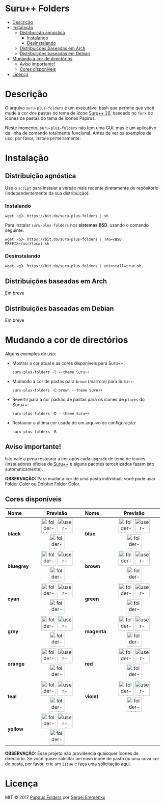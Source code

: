 <h1>Suru++ Folders</h1>

- [Descrição](#descri%C3%A7%C3%A3o)
- [Instalação](#instala%C3%A7%C3%A3o)
    - [Distribuição agnóstica](#distribui%C3%A7%C3%A3o-agn%C3%B3stica)
        - [Instalando](#instalando)
        - [Desinstalando](#desinstalando)
    - [Distribuições baseadas em Arch](#distribui%C3%A7%C3%B5es-baseadas-em-arch)
    - [Distribuições baseadas em Debian](#distribui%C3%A7%C3%B5es-baseadas-em-debian)
- [Mudando a cor de directórios](#mudando-a-cor-de-direct%C3%B3rios)
    - [Aviso importante!](#aviso-importante)
    - [Cores disponíveis](#cores-dispon%C3%ADveis)
- [Licença](#licen%C3%A7a)

# Descrição

O arquivo `suru-plus-folders`  é um executável bash que permite que você mude a cor dos pastas no tema de ícone [Suru++ 20](https://github.com/gusbemacbe/suru-plus), baseado no `fork` de ícones de pastas do tema de ícones Papirus.

Neste momento, `suru-plus-folders` não tem uma GUI, mas é um aplicativo de linha de comando totalmente funcional. Antes de ver os exemplos de uso, por favor, instale primeiramente:

# Instalação

## Distribuição agnóstica

Use o `script` para instalar a versão mais recente diretamente do repósitorio (independentemente da sua distribuição):

### Instalando

```
wget -qO- https://bit.do/suru-plus-folders | sh
```

Para instalar `suru-plus-folders` nos **sistemas BSD**, usando o comando seguinte:

```
wget -qO- https://bit.do/suru-plus-folders | TAG=xBSD PREFIX=/usr/local sh
```

### Desinstalando

```
wget -qO- https://bit.do/suru-plus-folders | uninstall=true sh
```

## Distribuições baseadas em Arch

Em breve

## Distribuições baseadas em Debian

Em breve

# Mudando a cor de directórios

Alguns exemplos de uso:

- Mostrar a cor atual e as cores disponíveis para Suru++:
    ```
    suru-plus-folders -l --theme Suru++
    ```
- Mudando a cor de pastas para `brown` (marrom) para Suru++:
    ```
    suru-plus-folders -C brown --theme Suru++
    ```
- Revertir para a cor padrão de pastas para os ícones de `places` do Suru++:
    ```
    suru-plus-folders -D --theme Suru++
    ```
- Restaurar a última cor usada de um arquivo de configuração:
    ```
    suru-plus-folders -R
    ```

## Aviso importante!

Isto vale a pena restaurar a cor após cada `upgrade` de tema de ícones (instaladores oficias de [Suru++](https://github.com/gusbemacbe/suru-plus) e alguns pacotes terceirizados fazem isto automaticamente).

**OBSERVAÇÃO:** Para mudar a cor de uma pasta individual, você pode usar [Folder Color](http://foldercolor.tuxfamily.org) ou [Dolphin Folder Color](https://github.com/audoban/dolphin-folder-color).

## Cores disponíveis

<table>
            <thead>
                <tr>
                    <th style="text-align:left">Nome</th>
                    <th style="text-align:center">Previsão</th>
                    <th style="text-align:left">Nome</th>
                    <th style="text-align:center">Previsão</th>
                </tr>
            </thead>
            <tbody>
                <tr>
                    <td style="text-align:left"><strong>black</strong></td>
                    <td style="text-align:center"><img src="https://cdn.rawgit.com/gusbemacbe/suru-plus/beta/places/scalable/folder-black.svg" height="48px" width="48px" 
                            alt="folder-black"> <img src="https://cdn.rawgit.com/gusbemacbe/suru-plus/beta/places/scalable/user-black-home.svg" height="48px" width="48px" 
                            alt="user-black-home"> <img src="https://cdn.rawgit.com/gusbemacbe/suru-plus/beta/places/scalable/folder-black-download.svg" height="48px" width="48px" 
                            alt="folder-black-download"></td>
                    <td style="text-align:left"><strong>blue</strong></td>
                    <td style="text-align:center"><img src="https://cdn.rawgit.com/gusbemacbe/suru-plus/beta/places/scalable/folder-blue.svg" height="48px" width="48px" 
                            alt="folder-blue"> <img src="https://cdn.rawgit.com/gusbemacbe/suru-plus/beta/places/scalable/user-blue-home.svg" height="48px" width="48px" 
                            alt="user-blue-home"> <img src="https://cdn.rawgit.com/gusbemacbe/suru-plus/beta/places/scalable/folder-blue-download.svg" height="48px" width="48px" 
                            alt="folder-blue-download"></td>
                </tr>
                <tr>
                    <td style="text-align:left"><strong>bluegrey</strong></td>
                    <td style="text-align:center"><img src="https://cdn.rawgit.com/gusbemacbe/suru-plus/beta/places/scalable/folder-bluegrey.svg" height="48px" width="48px" 
                            alt="folder-bluegrey"> <img src="https://cdn.rawgit.com/gusbemacbe/suru-plus/beta/places/scalable/user-bluegrey-home.svg" height="48px" width="48px" 
                            alt="user-bluegrey-home"> <img src="https://cdn.rawgit.com/gusbemacbe/suru-plus/beta/places/scalable/folder-bluegrey-download.svg" height="48px" width="48px" 
                            alt="folder-bluegrey-download"></td>
                    <td style="text-align:left"><strong>brown</strong></td>
                    <td style="text-align:center"><img src="https://cdn.rawgit.com/gusbemacbe/suru-plus/beta/places/scalable/folder-brown.svg" height="48px" width="48px" 
                            alt="folder-brown"> <img src="https://cdn.rawgit.com/gusbemacbe/suru-plus/beta/places/scalable/user-brown-home.svg" height="48px" width="48px" 
                            alt="user-brown-home"> <img src="https://cdn.rawgit.com/gusbemacbe/suru-plus/beta/places/scalable/folder-brown-download.svg" height="48px" width="48px" 
                            alt="folder-brown-download"></td>
                </tr>
                <tr>
                    <td style="text-align:left"><strong>cyan</strong></td>
                    <td style="text-align:center"><img src="https://cdn.rawgit.com/gusbemacbe/suru-plus/beta/places/scalable/folder-cyan.svg" height="48px" width="48px" 
                            alt="folder-cyan"> <img src="https://cdn.rawgit.com/gusbemacbe/suru-plus/beta/places/scalable/user-cyan-home.svg" height="48px" width="48px" 
                            alt="user-cyan-home"> <img src="https://cdn.rawgit.com/gusbemacbe/suru-plus/beta/places/scalable/folder-cyan-download.svg" height="48px" width="48px" 
                            alt="folder-cyan-download"></td>
                    <td style="text-align:left"><strong>green</strong></td>
                    <td style="text-align:center"><img src="https://cdn.rawgit.com/gusbemacbe/suru-plus/beta/places/scalable/folder-green.svg" height="48px" width="48px" 
                            alt="folder-green"> <img src="https://cdn.rawgit.com/gusbemacbe/suru-plus/beta/places/scalable/user-green-home.svg" height="48px" width="48px" 
                            alt="user-green-home"> <img src="https://cdn.rawgit.com/gusbemacbe/suru-plus/beta/places/scalable/folder-green-download.svg" height="48px" width="48px" 
                            alt="folder-green-download"></td>
                </tr>
                <tr>
                    <td style="text-align:left"><strong>grey</strong></td>
                    <td style="text-align:center"><img src="https://cdn.rawgit.com/gusbemacbe/suru-plus/beta/places/scalable/folder-grey.svg" height="48px" width="48px" 
                            alt="folder-grey"> <img src="https://cdn.rawgit.com/gusbemacbe/suru-plus/beta/places/scalable/user-grey-home.svg" height="48px" width="48px" 
                            alt="user-grey-home"> <img src="https://cdn.rawgit.com/gusbemacbe/suru-plus/beta/places/scalable/folder-grey-download.svg" height="48px" width="48px" 
                            alt="folder-grey-download"></td>
                    <td style="text-align:left"><strong>magenta</strong></td>
                    <td style="text-align:center"><img src="https://cdn.rawgit.com/gusbemacbe/suru-plus/beta/places/scalable/folder-magenta.svg" height="48px" width="48px" 
                            alt="folder-magenta"> <img src="https://cdn.rawgit.com/gusbemacbe/suru-plus/beta/places/scalable/user-magenta-home.svg" height="48px" width="48px" 
                            alt="user-magenta-home"> <img src="https://cdn.rawgit.com/gusbemacbe/suru-plus/beta/places/scalable/folder-magenta-download.svg" height="48px" width="48px" 
                            alt="folder-magenta-download"></td>
                </tr>
                <tr>
                    <td style="text-align:left"><strong>orange</strong></td>
                    <td style="text-align:center"><img src="https://cdn.rawgit.com/gusbemacbe/suru-plus/beta/places/scalable/folder-orange.svg" height="48px" width="48px" 
                            alt="folder-orange"> <img src="https://cdn.rawgit.com/gusbemacbe/suru-plus/beta/places/scalable/user-orange-home.svg" height="48px" width="48px" 
                            alt="user-orange-home"> <img src="https://cdn.rawgit.com/gusbemacbe/suru-plus/beta/places/scalable/folder-orange-download.svg" height="48px" width="48px" 
                            alt="folder-orange-download"></td>
                    <td style="text-align:left"><strong>red</strong></td>
                    <td style="text-align:center"><img src="https://cdn.rawgit.com/gusbemacbe/suru-plus/beta/places/scalable/folder-red.svg" height="48px" width="48px" 
                            alt="folder-red"> <img src="https://cdn.rawgit.com/gusbemacbe/suru-plus/beta/places/scalable/user-red-home.svg" height="48px" width="48px" 
                            alt="user-red-home"> <img src="https://cdn.rawgit.com/gusbemacbe/suru-plus/beta/places/scalable/folder-red-download.svg" height="48px" width="48px" 
                            alt="folder-red-download"></td>
                </tr>
                <tr>
                    <td style="text-align:left"><strong>teal</strong></td>
                    <td style="text-align:center"><img src="https://cdn.rawgit.com/gusbemacbe/suru-plus/beta/places/scalable/folder-teal.svg" height="48px" width="48px" 
                            alt="folder-teal"> <img src="https://cdn.rawgit.com/gusbemacbe/suru-plus/beta/places/scalable/user-teal-home.svg" height="48px" width="48px" 
                            alt="user-teal-home"> <img src="https://cdn.rawgit.com/gusbemacbe/suru-plus/beta/places/scalable/folder-teal-download.svg" height="48px" width="48px" 
                            alt="folder-teal-download"></td>
                    <td style="text-align:left"><strong>violet</strong></td>
                    <td style="text-align:center"><img src="https://cdn.rawgit.com/gusbemacbe/suru-plus/beta/places/scalable/folder-violet.svg" height="48px" width="48px" 
                            alt="folder-violet"> <img src="https://cdn.rawgit.com/gusbemacbe/suru-plus/beta/places/scalable/user-violet-home.svg" height="48px" width="48px" 
                            alt="user-violet-home"> <img src="https://cdn.rawgit.com/gusbemacbe/suru-plus/beta/places/scalable/folder-violet-download.svg" height="48px" width="48px" 
                            alt="folder-violet-download"></td>
                </tr>
                <tr>
                    <td style="text-align:left"><strong>yellow</strong></td>
                    <td style="text-align:center"><img src="https://cdn.rawgit.com/gusbemacbe/suru-plus/beta/places/scalable/folder-yellow.svg" height="48px" width="48px" 
                            alt="folder-yellow"> <img src="https://cdn.rawgit.com/gusbemacbe/suru-plus/beta/places/scalable/user-yellow-home.svg" height="48px" width="48px" 
                            alt="user-yellow-home"> <img src="https://cdn.rawgit.com/gusbemacbe/suru-plus/beta/places/scalable/folder-yellow-download.svg" height="48px" width="48px" 
                            alt="folder-yellow-download"></td>
                    <td style="text-align:left"></td>
                    <td style="text-align:center"></td>
                </tr>
            </tbody>
        </table>


**OBSERVAÇÃO:** Esse projeto não providencia quaisquer ícones de directório. Se você quiser solicitar um novo ícone de pasta ou uma nova cor de pasta, por favor, crie um `issue` e faça uma solicitação [aqui](https://github.com/gusbemacbe/suru-plus/issues/new).

# Licença

MIT © 2017 [Papirus Folders](https://github.com/PapirusDevelopmentTeam/papirus-folders) por [Sergei Eremenko](https://github.com/SmartFinn)
